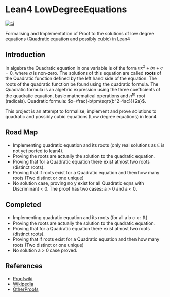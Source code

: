 # Lean4 LowDegreeEquations
[![ci](https://github.com/Suryak25/Lean4_LowDegreeEquations/actions/workflows/build.yaml/badge.svg?event=push)](https://github.com/Suryak25/Lean4_LowDegreeEquations/actions/workflows/build.yaml)

Formalising and Implementation of Proof to the solutions of low degree equations (Quadratic equation and possibly cubic) in Lean4
## Introduction
In algebra the Quadratic equation in one variable is of the form $ax^2+bx+c = 0$, where $a$ is non-zero. The solutions of this equation are called **roots** of the Quadratic function defined by the left hand side of the equation. The roots of the quadratic function be found using the quadratic formula. The Quadratic formula is an algebric expression using the three coefficients of the quadratic equation, basic mathematical operations and $n^{th}$ root (radicals). Quadratic formula: $x=\frac{-b\pm\sqrt{b^2-4ac}}{2a}$.

This project is an attempt to formalise, implement and prove solutions to quadratic and possibly cubic equations (Low degree equations) in lean4.

## Road Map
* Implementing quadratic equation and its roots (only real solutions as $\mathbb{C}$ is not yet ported to lean4).
* Proving the roots are actually the solution to the quadratic equation.
* Proving that for a Quadratic equation there exist atmost two roots (distinct roots).
* Proving that if roots exist for a Quadratic equation and then how many roots (Two distinct or one unique)
* No solution case, proving no y exist for all Quadratic eqns with Discriminant < 0. The proof has two cases: a > 0 and a < 0.
## Completed
* Implementing quadratic equation and its roots (for all a b c x : $\mathbb{R}$)
* Proving the roots are actually the solution to the quadratic equation.
* Proving that for a Quadratic equation there exist atmost two roots (distinct roots).
* Proving that if roots exist for a Quadratic equation and then how many roots (Two distinct or one unique)
* No solution a > 0 case proved.
## References
* [Proofwiki](https://proofwiki.org/wiki/Definition:Quadratic_Equation#:~:text=An%20algebraic%20equation%20of%20the,b2%E2%88%92aca)
* [Wikipedia](https://en.wikipedia.org/wiki/Quadratic_equation)
* [OtherProofs](https://math.stackexchange.com/questions/1688685/how-can-we-prove-that-a-quadratic-equation-has-at-most-2-roots#:~:text=If%20a%20non%20constant%20polynomial,be%20at%20most%20two%20factors.&text=This%20is%20a%20proof%20that,(x%E2%88%92b%E2%80%B2))
